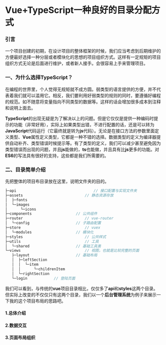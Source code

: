 # Vue+TypeScript一种良好的目录分配方式

### 引言

​	一个项目创建的初期，在设计项目的整体框架的时候，我们应当考虑到后期维护的方便最好选择一种分层或者模块化的思想的项目组织方式。这样有一定规矩的项目组织方式无论是后面进行维护，或者新人接手。会很容易上手来管理项目。

### 一、为什么选择TypeScript？

​	在编程的世界里，个人觉得无规矩就不成方圆。弱类型的语言提供的方便，并不代表着我们就可以滥用它。相反，我们要利用好弱类型的规则的同时，要遵循好编程的规范。如不随意将变量指向不同类型的数据等。这样的话会增加很多成本到注释和说明上面去。

​	**TypeScript**的出现无疑是为了解决以上的问题。但是它仅仅是提供一种编码时提示的功能（非常好用），实际上如果类型出错，不进行配置的话，还是可以转为**JavaScript**代码运行（它最终就是转为**js**代码）。无论是在接口方法的参数里面定义类型、**Vue**属性定义类型，它都是一种不错的选择。数据类型的定义为编译器提供自动补齐、类型错误时候提示等。有了类型的定义，我们可以减少甚至避免因为类型错误而出现的问题，并且**js**能做的，**ts**也能做，并且具有比**js**更多的功能。对**ES6**的写法具有很好的支持，这些都是我们所需要的。

### 二、目录简单介绍

先把整体的项目布目录放在这里，说明文件夹的目的。

```js
├─api									// 接口配置与实现文件夹
├─assets							// 静态资源存放
│  ├─fonts						
│  └─images
│      └─icons
├─components					// 公共组件
├─router							// vue-router
│  └─config						// 子路由配置
├─store								// vuex
│  └─modules					// 模块化
├─styles							// 公共样式
├─utils								// 工具
│  └─shared						// 基础工具类
└─views								// 视图，也就是比较完整的页面
   ├─layout						// 基础布局
   │  ├─leftSection
   │  │  └─item
   │  │      └─childrenItem
   │  └─rightSection
   └─login            // 登陆页面
```

我们可以看到，与传统的**vue**项目目录相比，仅仅多了**api**和**styles**这两个目录。但实际上改变的不仅仅只有这两个目录，我们以一个**后台管理系统**为例子来展示一下我的这个项目布局的思路吧。

#### 1.总体介绍

#### 2.数据交互

#### 3.页面布局组织

